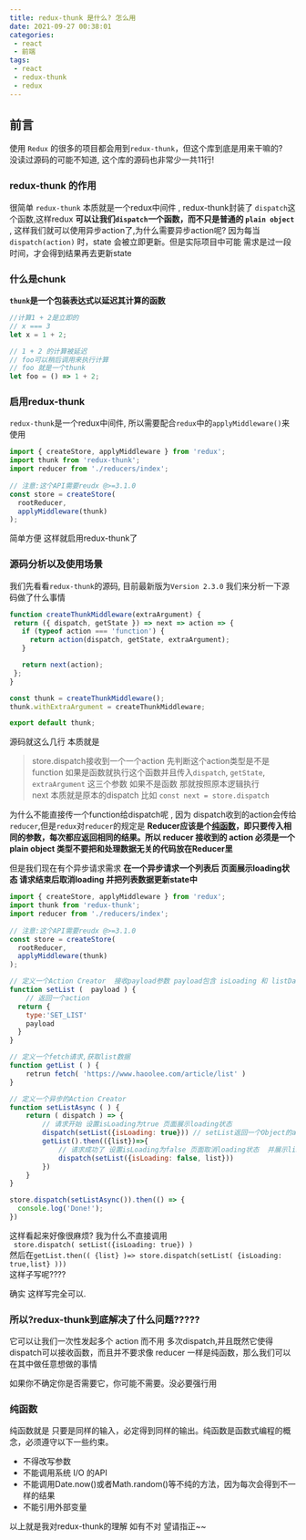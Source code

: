 ```yaml
---
title: redux-thunk 是什么? 怎么用
date: 2021-09-27 00:38:01
categories: 
 - react
 - 前端
tags: 
 - react
 - redux-thunk
 - redux
---
```


## 前言
使用 `Redux` 的很多的项目都会用到`redux-thunk`，但这个库到底是用来干嘛的?  
没读过源码的可能不知道, 这个库的源码也非常少一共11行!
 
 
 ### redux-thunk 的作用
 很简单 `redux-thunk` 本质就是一个redux中间件 , redux-thunk封装了 `dispatch`这个函数,这样redux **可以让我们`dispatch`一个函数，而不只是普通的 `plain object`** , 这样我们就可以使用异步action了,为什么需要异步action呢?  因为每当 `dispatch(action)` 时，state 会被立即更新。但是实际项目中可能 需求是过一段时间，才会得到结果再去更新state
 
### 什么是chunk

**`thunk`是一个包装表达式以延迟其计算的函数**

```javascript
//计算1 + 2是立即的
// x === 3
let x = 1 + 2;

// 1 + 2 的计算被延迟
// foo可以稍后调用来执行计算
// foo 就是一个thunk
let foo = () => 1 + 2;
```



 ### 启用redux-thunk
 
`redux-thunk`是一个redux中间件, 所以需要配合`redux`中的`applyMiddleware()`来使用
```JavaScript
import { createStore, applyMiddleware } from 'redux';
import thunk from 'redux-thunk';
import reducer from './reducers/index';
 
// 注意:这个API需要reudx @>=3.1.0
const store = createStore(
  rootReducer,
  applyMiddleware(thunk)
);
```

简单方便 这样就启用redux-thunk了
 
 ### 源码分析以及使用场景
 
 我们先看看`redux-thunk`的源码,  目前最新版为`Version 2.3.0`  我们来分析一下源码做了什么事情
 
 ```JavaScript
 function createThunkMiddleware(extraArgument) {
  return ({ dispatch, getState }) => next => action => {
    if (typeof action === 'function') {
      return action(dispatch, getState, extraArgument);
    }

    return next(action);
  };
}

const thunk = createThunkMiddleware();
thunk.withExtraArgument = createThunkMiddleware;

export default thunk;

 ```
 
 源码就这么几行 本质就是  
>store.dispatch接收到一个一个action
先判断这个action类型是不是function 如果是函数就执行这个函数并且传入`dispatch`, `getState`, `extraArgument` 这三个参数
如果不是函数 那就按照原本逻辑执行   
next 本质就是原本的dispatch 比如 `const next = store.dispatch` 

 为什么不能直接传一个function给dispatch呢 , 因为 dispatch收到的action会传给`reducer`,但是`redux`对`reducer`的规定是
 **Reducer应该是个[纯函数](#纯函数)，即只要传入相同的参数，每次都应返回相同的结果。所以 reducer 接收到的 action 必须是一个 plain object 类型不要把和处理数据无关的代码放在Reducer里**

但是我们现在有个异步请求需求 **在一个异步请求一个列表后 页面展示loading状态 请求结束后取消loading 并把列表数据更新state中** 

```js
import { createStore, applyMiddleware } from 'redux';
import thunk from 'redux-thunk';
import reducer from './reducers/index';
 
// 注意:这个API需要reudx @>=3.1.0
const store = createStore(
  rootReducer,
  applyMiddleware(thunk)
);

// 定义一个Action Creator  接收payload参数 payload包含 isLoading 和 listData
function setList (  payload ) {
	// 返回一个action
  return {
    type:'SET_LIST'
    payload
  }
}

// 定义一个fetch请求,获取list数据
function getList ( ) {
	retrun fetch( 'https://www.haoolee.com/article/list' )
}

// 定义一个异步的Action Creator 
function setListAsync ( ) {
	return ( dispatch ) => {
		// 请求开始 设置isLoading为true 页面展示loading状态
		dispatch(setList({isLoading: true})) // setList返回一个Object的action
		getList().then(({list})=>{
			// 请求成功了 设置isLoading为false 页面取消loading状态  并展示list数据
			dispatch(setList({isLoading: false, list}))
		})
	}
}

store.dispatch(setListAsync()).then(() => {
  console.log('Done!');
})
```

这样看起来好像很麻烦? 我为什么不直接调用  
` store.dispatch( setList({isLoading: true}) )`   
然后在`getList.then(( {list} )=> store.dispatch(setList( {isLoading: true,list} )))`   
这样子写呢????

确实 这样写完全可以. 

### 所以?redux-thunk到底解决了什么问题?????
它可以让我们一次性发起多个 action 而不用 多次dispatch,并且既然它使得dispatch可以接收函数，而且并不要求像 reducer 一样是纯函数，那么我们可以在其中做任意想做的事情

如果你不确定你是否需要它，你可能不需要。没必要强行用

 
 ### 纯函数
 
 纯函数就是 
 只要是同样的输入，必定得到同样的输出。纯函数是函数式编程的概念，必须遵守以下一些约束。
 
 * 不得改写参数
* 不能调用系统 I/O 的API
* 不能调用Date.now()或者Math.random()等不纯的方法，因为每次会得到不一样的结果
* 不能引用外部变量

以上就是我对redux-thunk的理解 如有不对 望请指正~~
 
 